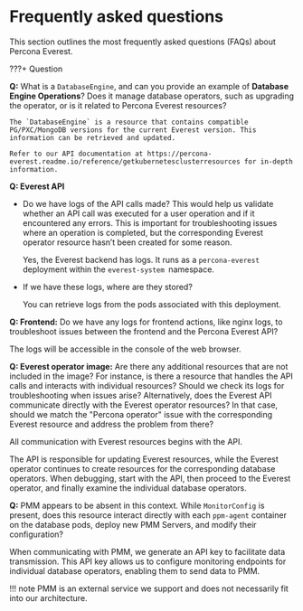 # Frequently asked questions

This section outlines the most frequently asked questions (FAQs) about Percona Everest.


???+ Question

**Q:** What is a `DatabaseEngine`, and can you provide an example of **Database Engine Operations**? Does it manage database operators, such as upgrading the operator, or is it related to Percona Everest resources?


    The `DatabaseEngine` is a resource that contains compatible PG/PXC/MongoDB versions for the current Everest version. This information can be retrieved and updated.

    Refer to our API documentation at https://percona-everest.readme.io/reference/getkubernetesclusterresources for in-depth information.

**Q: Everest API**

- Do we have logs of the API calls made? This would help us validate whether an API call was executed for a user operation and if it encountered any errors. This is important for troubleshooting issues where an operation is completed, but the corresponding Everest operator resource hasn’t been created for some reason. 

    Yes, the Everest backend has logs. It runs as a `percona-everest` deployment within the `everest-system `namespace. 


- If we have these logs, where are they stored?

    You can retrieve logs from the pods associated with this deployment.


**Q: Frontend:** Do we have any logs for frontend actions, like nginx logs, to troubleshoot issues between the frontend and the Percona Everest API?

The logs will be accessible in the console of the web browser.

**Q: Everest operator image:** Are there any additional resources that are not included in the image? For instance, is there a resource that handles the API calls and interacts with individual resources? Should we check its logs for troubleshooting when issues arise? Alternatively, does the Everest API communicate directly with the Everest operator resources? In that case, should we match the "Percona operator" issue with the corresponding Everest resource and address the problem from there?


All communication with Everest resources begins with the API.

The API is responsible for updating Everest resources, while the Everest operator continues to create resources for the corresponding database operators. When debugging, start with the API, then proceed to the Everest operator, and finally examine the individual database operators.


**Q:** PMM appears to be absent in this context. While `MonitorConfig` is present, does this resource interact directly with each `ppm-agent` container on the database pods, deploy new PMM Servers, and modify their configuration?


When communicating with PMM, we generate an API key to facilitate data transmission. This API key allows us to configure monitoring endpoints for individual database operators, enabling them to send data to PMM.

!!! note
    PMM is an external service we support and does not necessarily fit into our architecture.
